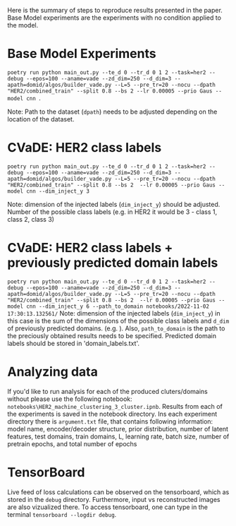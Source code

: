Here is the summary of steps to reproduce results presented in the paper. 
Base Model experiments are the experiments with no condition applied to the model. 


# Base Model Experiments
`poetry run python main_out.py --te_d 0 --tr_d 0 1 2 --task=her2 --debug --epos=100 --aname=vade --zd_dim=250 --d_dim=3
--apath=domid/algos/builder_vade.py --L=5 --pre_tr=20 --nocu --dpath "HER2/combined_train" --split 0.8 --bs 2
--lr 0.00005 --prio Gaus --model cnn `. 

Note: Path to the dataset (`dpath`) needs to be adjusted depending on the location of the dataset. 


# CVaDE: HER2 class labels 
`poetry run python main_out.py --te_d 0 --tr_d 0 1 2 --task=her2 --debug --epos=100 --aname=vade --zd_dim=250 --d_dim=3
--apath=domid/algos/builder_vade.py --L=5 --pre_tr=20 --nocu --dpath "HER2/combined_train" --split 0.8 --bs 2 
--lr 0.00005 --prio Gaus --model cnn --dim_inject_y 3`

Note: dimension of the injected labels (`dim_inject_y`) should be adjusted. Number of the possible class labels 
(e.g. in HER2 it would be 3 - class 1, class 2, class 3)

# CVaDE: HER2 class labels + previously predicted domain labels 
`poetry run python main_out.py --te_d 0 --tr_d 0 1 2 --task=her2 --debug --epos=100 --aname=vade --zd_dim=250 --d_dim=3
--apath=domid/algos/builder_vade.py --L=5 --pre_tr=20 --nocu --dpath "HER2/combined_train" --split 0.8 --bs 2 
--lr 0.00005 --prio Gaus --model cnn --dim_inject_y 6 --path_to_domain notebooks/2022-11-02 17:30:13.132561/`
Note: dimension of the injected labels (`dim_inject_y`)  in this case is the sum of the dimensions of 
the possible class labels and `d_dim` of previously predicted domains. (e.g. ). Also, `path_to_domain` is the path to the
preciously obtained results needs to be specified. Predicted domain labels should be stored in 'domain_labels.txt'.

# Analyzing data
If you'd like to run analysis for each of the produced cluters/domains without please use the following notebook:
`notebooks\HER2_machine_clustering_3_cluster.ipnb`. 
Results from each of the experiments is saved in the notebook directory. Ins each experiment directory 
there is `argument.txt` file, that contains following information: model name, encoder/decoder structure, prior distribution, 
number of latent features, test domains, train domains, L, learning rate, batch size, number of pretrain epochs, and total number of epochs

# TensorBoard
Live feed of loss calculations can be observed on the tensorboard, which as stored in the `debug` directory. Furthermore, 
input vs reconstructed images are also vizualized there. To access tensorboard, one can type in the terminal 
`tensorboard --logdir debug`.


